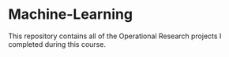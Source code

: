 # Machine-Learning
This repository contains all of the Operational Research projects I completed during this course.
